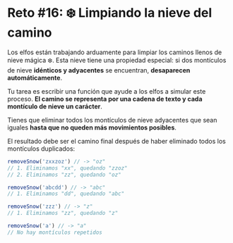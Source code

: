 # Reto #16: ❄️ Limpiando la nieve del camino

Los elfos están trabajando arduamente para limpiar los caminos llenos de nieve mágica ❄️. Esta nieve tiene una propiedad especial: si dos montículos de nieve **idénticos y adyacentes** se encuentran, **desaparecen automáticamente**.

Tu tarea es escribir una función que ayude a los elfos a simular este proceso. **El camino se representa por una cadena de texto y cada montículo de nieve un carácter**.

Tienes que eliminar todos los montículos de nieve adyacentes que sean iguales **hasta que no queden más movimientos posibles**.

El resultado debe ser el camino final después de haber eliminado todos los montículos duplicados:

```ts
removeSnow('zxxzoz') // -> "oz"
// 1. Eliminamos "xx", quedando "zzoz"
// 2. Eliminamos "zz", quedando "oz"

removeSnow('abcdd') // -> "abc"
// 1. Eliminamos "dd", quedando "abc"

removeSnow('zzz') // -> "z"
// 1. Eliminamos "zz", quedando "z"

removeSnow('a') // -> "a"
// No hay montículos repetidos
```